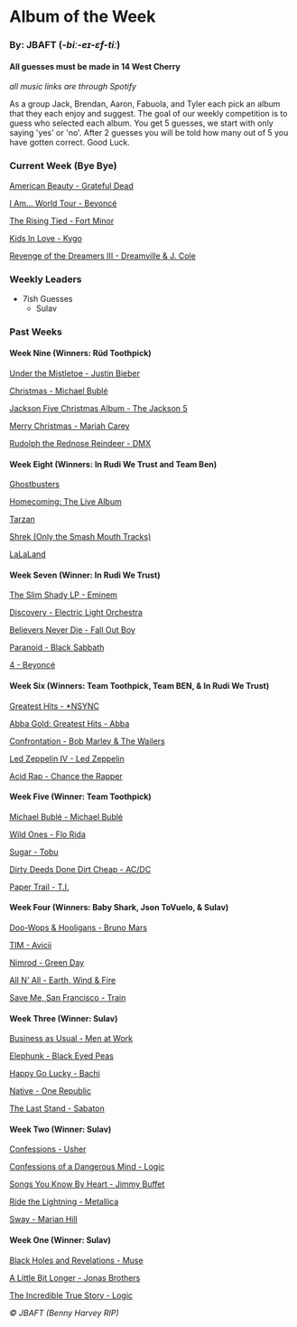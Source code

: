 # Album of the Week
### By: JBAFT (*-biː-eɪ-ɛf-tiː*)

#### All guesses must be made in 14 West Cherry
*all music links are through Spotify*

As a group Jack, Brendan, Aaron, Fabuola, and Tyler each pick an album that they each enjoy and suggest. The goal of our weekly competition is to guess who selected each album. You get 5 guesses, we start with only saying 'yes' or 'no'. After 2 guesses you will be told how many out of 5 you have gotten correct. Good Luck.

### Current Week (Bye Bye)
[American Beauty - Grateful Dead](https://open.spotify.com/album/2UDDZVesmQwA4aYfa55diS)

[I Am... World Tour - Beyoncé](https://open.spotify.com/album/5O7PYNgE3VLWrvB80fIaDZ)

[The Rising Tied - Fort Minor](https://open.spotify.com/album/5v4Vx9loqMQCS3J7OmP9pa)

[Kids In Love - Kygo](https://open.spotify.com/album/5PwJQShNbsoWSKZ9VPEHTY)

[Revenge of the Dreamers III - Dreamville & J. Cole](https://open.spotify.com/album/2n3quCZ0anEa46j2IveacI)

### Weekly Leaders 
- 7ish Guesses
    - Sulav

### Past Weeks
#### Week Nine (Winners: Rüd Toothpick)
[Under the Mistletoe - Justin Bieber](https://open.spotify.com/album/3cr4Xgz8nnfp7iYbVqwzzH)

[Christmas - Michael Bublé](https://open.spotify.com/album/7uVimUILdzSZG4KKKWToq0)

[Jackson Five Christmas Album - The Jackson 5](https://open.spotify.com/album/6J7kk80VywP59lPn8E5Cal)

[Merry Christmas - Mariah Carey](https://open.spotify.com/album/61ulfFSmmxMhc2wCdmdMkN)

[Rudolph the Rednose Reindeer - DMX](https://open.spotify.com/album/4pPYffqEe0QKJPf4FEgH2u)

#### Week Eight (Winners: In Rudi We Trust and Team Ben)
[Ghostbusters](https://open.spotify.com/album/0epcJ1L57tp3SF30aKyeWa)

[Homecoming: The Live Album](https://open.spotify.com/album/35S1JCj5paIfElT2GODl6x)

[Tarzan](https://open.spotify.com/album/1zszC1x9HYKxUCKVa62p7C)

[Shrek (Only the Smash Mouth Tracks)](https://open.spotify.com/album/4fFn4t0JoZrNB3VY4HZ970)

[LaLaLand](https://open.spotify.com/playlist/7rhDAZRzpfLDcbwQs5l9RE)

#### Week Seven (Winner: In Rudi We Trust)
[The Slim Shady LP - Eminem](https://open.spotify.com/album/0vE6mttRTBXRe9rKghyr1l)

[Discovery - Electric Light Orchestra](https://open.spotify.com/album/1CvVSn2MtKDBR6aWMkNkem)

[Believers Never Die - Fall Out Boy](https://open.spotify.com/album/2FkdqW19xrKlDfeZjWf4Gt)

[Paranoid - Black Sabbath](https://open.spotify.com/album/6r7LZXAVueS5DqdrvXJJK7)

[4 - Beyoncé](https://open.spotify.com/album/1gIC63gC3B7o7FfpPACZQJ)

#### Week Six (Winners: Team Toothpick, Team BEN, & In Rudi We Trust)
[Greatest Hits - \*NSYNC](https://open.spotify.com/album/45gbCmUeq5ZMgXiDkPweRD)

[Abba Gold: Greatest Hits - Abba](https://open.spotify.com/playlist/5zDA9OCLRf44MfKBus4Klj)

[Confrontation - Bob Marley & The Wailers](https://open.spotify.com/album/5Rg4ZSwf1LPCuAMr0msdun)

[Led Zeppelin IV - Led Zeppelin](https://open.spotify.com/album/1Ugdi2OTxKopVVqsprp5pb)

[Acid Rap - Chance the Rapper](https://open.spotify.com/album/2VBcztE58pBKjIDS5oEgFh)

#### Week Five (Winner: Team Toothpick)
[Michael Bublé - Michael Bublé](https://open.spotify.com/album/3rpSksJSFdNFqk5vne8at2)

[Wild Ones - Flo Rida](https://open.spotify.com/album/7eLwoxxWs6lfkVYJGkGNbk)

[Sugar - Tobu](https://open.spotify.com/album/1d1l3UkeAjtM7kVTDyR8yp)

[Dirty Deeds Done Dirt Cheap - AC/DC](https://open.spotify.com/album/76mvVgXOde87B9aOzLXCOI)

[Paper Trail - T.I.](https://open.spotify.com/album/5PfepkNWgRR2DI02Y8AawC)

#### Week Four (Winners: Baby Shark, Json ToVuelo, & Sulav)
[Doo-Wops & Hooligans - Bruno Mars](https://open.spotify.com/album/1uyf3l2d4XYwiEqAb7t7fX)

[TIM - Avicii](https://open.spotify.com/album/6Ad1E9vl75ZB3Ir87zwXIJ)

[Nimrod - Green Day](https://open.spotify.com/album/3x2uer6Xh0d5rF8toWpRDA)

[All N' All - Earth, Wind & Fire](https://open.spotify.com/album/0w0eT42Gyq6G9yXB0RirWh)

[Save Me, San Francisco - Train](https://open.spotify.com/album/1CwXS6MAz8Wo7K4TzW9iuR)

#### Week Three (Winner: Sulav)
[Business as Usual - Men at Work](https://open.spotify.com/album/4HDJMKkwAMVFewqfZcmf84)

[Elephunk - Black Eyed Peas](https://open.spotify.com/album/4wBDclsxFzGnR4kVAAMI7K)

[Happy Go Lucky - Bachi](https://open.spotify.com/album/7a1lJcddKEyLNPHLkjA9vX)

[Native - One Republic](https://open.spotify.com/album/2bbhW5ifCwOYM8DMkqoYBF)

[The Last Stand - Sabaton](https://open.spotify.com/album/3KePhGKcmAXACdYBFtILDX)

#### Week Two (Winner: Sulav)
[Confessions - Usher](https://open.spotify.com/album/1RM6MGv6bcl6NrAG8PGoZk)

[Confessions of a Dangerous Mind - Logic](https://open.spotify.com/album/6GeHCNwwqMMUrpxuGTRYcf)

[Songs You Know By Heart - Jimmy Buffet](https://open.spotify.com/album/6MlglzxBetAjx7yZNAQt3D)

[Ride the Lightning - Metallica](https://open.spotify.com/album/2omIeSJEGQeKHPOpiXgfkr)

[Sway - Marian Hill](https://open.spotify.com/album/4GgwHp794AzZkv2hh8geZu)

#### Week One (Winner: Sulav)
[Black Holes and Revelations - Muse](https://open.spotify.com/album/0lw68yx3MhKflWFqCsGkIs)

[A Little Bit Longer - Jonas Brothers](https://open.spotify.com/album/4jcRw4qVurxoZcfIYPKDpz)

[The Incredible True Story - Logic](https://open.spotify.com/album/5dOpbgAmJeyoakKQ0QLWkR)

<p class="copyright"><i>&copy; JBAFT (Benny Harvey RIP)</i></p>
